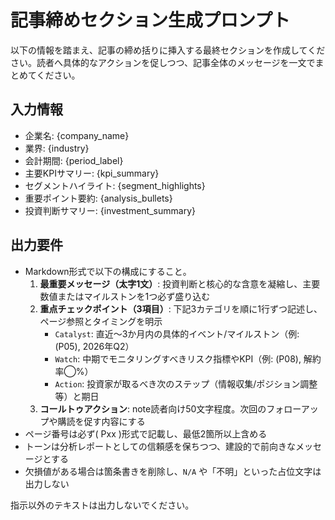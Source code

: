 ﻿# 記事締めセクション生成プロンプト

以下の情報を踏まえ、記事の締め括りに挿入する最終セクションを作成してください。読者へ具体的なアクションを促しつつ、記事全体のメッセージを一文でまとめてください。

## 入力情報
- 企業名: {company_name}
- 業界: {industry}
- 会計期間: {period_label}
- 主要KPIサマリー: {kpi_summary}
- セグメントハイライト: {segment_highlights}
- 重要ポイント要約:
{analysis_bullets}
- 投資判断サマリー: {investment_summary}

## 出力要件
- Markdown形式で以下の構成にすること。
  1. **最重要メッセージ（太字1文）**: 投資判断と核心的な含意を凝縮し、主要数値またはマイルストンを1つ必ず盛り込む
  2. **重点チェックポイント（3項目）**: 下記3カテゴリを順に1行ずつ記述し、ページ参照とタイミングを明示
     - `Catalyst`: 直近〜3か月内の具体的イベント/マイルストン（例: (P05), 2026年Q2）
     - `Watch`: 中期でモニタリングすべきリスク指標やKPI（例: (P08), 解約率◯%）
     - `Action`: 投資家が取るべき次のステップ（情報収集/ポジション調整等）と期日
  3. **コールトゥアクション**: note読者向け50文字程度。次回のフォローアップや購読を促す内容にする
- ページ番号は必ず( Pxx )形式で記載し、最低2箇所以上含める
- トーンは分析レポートとしての信頼感を保ちつつ、建設的で前向きなメッセージとする
- 欠損値がある場合は箇条書きを削除し、`N/A` や「不明」といった占位文字は出力しない

指示以外のテキストは出力しないでください。
